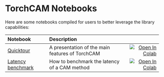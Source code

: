 # TorchCAM Notebooks

Here are some notebooks compiled for users to better leverage the library capabilities:

| Notebook     |      Description      |   |
|:----------|:-------------|------:|
| [Quicktour](https://github.com/frgfm/torchcam/blob/master/notebooks/quicktour.ipynb) | A presentation of the main features of TorchCAM | [![Open In Colab](https://colab.research.google.com/assets/colab-badge.svg)](https://colab.research.google.com/github/frgfm/torch-cam/blob/master/notebooks/quicktour.ipynb) |
| [Latency benchmark](https://github.com/frgfm/torchcam/blob/master/notebooks/latency_benchmark.ipynb) | How to benchmark the latency of a CAM method | [![Open In Colab](https://colab.research.google.com/assets/colab-badge.svg)](https://colab.research.google.com/github/frgfm/torch-cam/blob/master/notebooks/latency_benchmark.ipynb) |
